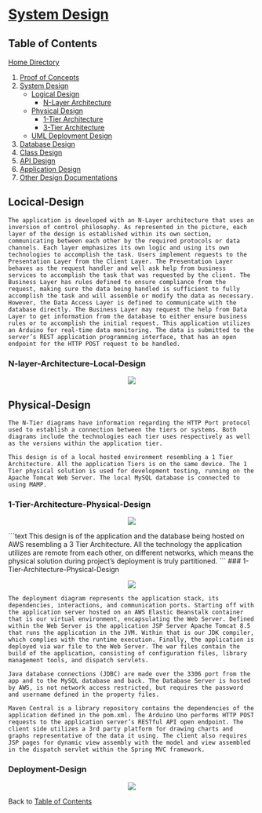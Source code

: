 # [System Design](https://github.com/mmitar/capstone/tree/master/_System%20Design)

## Table of Contents
[Home Directory](https://github.com/mmitar/capstone)
1. [Proof of Concepts](https://github.com/mmitar/capstone/tree/master/_Proof%20of%20Concept)	
2. [System Design](https://github.com/mmitar/capstone/tree/master/_System%20Design)
	* [Logical Design](#logical-design)
		* [N-Layer Architecture](#N-Layer-Local-Design)
	* [Physical Design](#physical-design)
		* [1-Tier Architecture](#1-Tier-Architecture-Physical-Design)
		* [3-Tier Architecture](#3-Tier-Architecture-Physical-Design)
	* [UML Deployment Design](#Deployment-Design)
3. [Database Design](https://github.com/mmitar/capstone/tree/master/_Database%20Design)	
4. [Class Design](https://github.com/mmitar/capstone/tree/master/_Class%20Design)	
5. [API Design](https://github.com/mmitar/capstone/tree/master/_API%20Design)
6. [Application Design](https://github.com/mmitar/capstone/tree/master/_Application%20Design)
7. [Other Design Documentations](https://github.com/mmitar/capstone/tree/master/_Other)

## Locical-Design
```text
The application is developed with an N-Layer architecture that uses an inversion of control philosophy. As represented in the picture, each layer of the design is established within its own section, communicating between each other by the required protocols or data channels. Each layer emphasizes its own logic and using its own technologies to accomplish the task. Users implement requests to the Presentation Layer from the Client Layer. The Presentation Layer behaves as the request handler and well ask help from business services to accomplish the task that was requested by the client. The Business Layer has rules defined to ensure compliance from the request, making sure the data being handled is sufficient to fully accomplish the task and will assemble or modify the data as necessary. However, the Data Access Layer is defined to communicate with the database directly. The Business Layer may request the help from Data Layer to get information from the database to either ensure business rules or to accomplish the initial request. This application utilizes an Arduino for real-time data monitoring. The data is submitted to the server’s REST application programming interface, that has an open endpoint for the HTTP POST request to be handled.
```
### N-layer-Architecture-Local-Design
<p align="center"><img src="https://github.com/mmitar/capstone/blob/master/_System%20Design/N-Layer%20Architecture.png"/></p>

## Physical-Design
```text
The N-Tier diagrams have information regarding the HTTP Port protocol used to establish a connection between the tiers or systems. Both diagrams include the technologies each tier uses respectively as well as the versions within the application tier.

This design is of a local hosted environment resembling a 1 Tier Architecture. All the application Tiers is on the same device. The 1 Tier physical solution is used for development testing, running on the Apache Tomcat Web Server. The local MySQL database is connected to using MAMP. 
```
### 1-Tier-Architecture-Physical-Design
<p align="center"><img src="https://github.com/mmitar/capstone/blob/master/_System%20Design/N-Tier%201%20Architecture.png"/></p>
```text
This design is of the application and the database being hosted on AWS resembling a 3 Tier Architecture. All the technology the application utilizes are remote from each other, on different networks, which means the physical solution during project’s deployment is truly partitioned.
```
### 1-Tier-Architecture-Physical-Design
<p align="center"><img src="https://github.com/mmitar/capstone/blob/master/_System%20Design/N-Tier%203%20Architecture.png"/></p>

```text
The deployment diagram represents the application stack, its dependencies, interactions, and communication ports. Starting off with the application server hosted on an AWS Elastic Beanstalk container that is our virtual environment, encapsulating the Web Server. Defined within the Web Server is the application JSP Server Apache Tomcat 8.5 that runs the application in the JVM. Within that is our JDK compiler, which complies with the runtime execution. Finally, the application is deployed via war file to the Web Server. The war files contain the build of the application, consisting of configuration files, library management tools, and dispatch servlets.

Java database connections (JDBC) are made over the 3306 port from the app and to the MySQL database and back. The Database Server is hosted by AWS, is not network access restricted, but requires the password and username defined in the property files.

Maven Central is a library repository contains the dependencies of the application defined in the pom.xml. The Arduino Uno performs HTTP POST requests to the application server’s RESTful API open endpoint. The client side utilizes a 3rd party platform for drawing charts and graphs representative of the data it using. The client also requires JSP pages for dynamic view assembly with the model and view assembled in the dispatch servlet within the Spring MVC framework.
```
### Deployment-Design
<p align="center"><img src="https://github.com/mmitar/capstone/blob/master/_System%20Design/Deployment%20Diagram.png">


Back to [Table of Contents](#Table-of-Contents)
